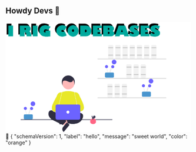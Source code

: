 ## Howdy Devs 👋


<!--
**biswassampad/biswassampad** is a ✨ _special_ ✨ repository because its `README.md` (this file) appears on your GitHub profile.

Here are some ideas to get you started:

- 🔭 I’m currently working on ...
- 🌱 I’m currently learning ...
- 👯 I’m looking to collaborate on ...
- 🤔 I’m looking for help with ...
- 💬 Ask me about ...
- 📫 How to reach me: ...
- 😄 Pronouns: ...
- ⚡ Fun fact: ...
-->

![Background](werty.png)
🔭
{
  "schemaVersion": 1,
  "label": "hello",
  "message": "sweet world",
  "color": "orange"
}
